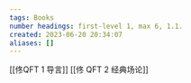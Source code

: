 ```yaml
---
tags: Books
number headings: first-level 1, max 6, 1.1.
created: 2023-06-20 20:34:07
aliases: []
---
```

[[佟QFT 1 导言]]
[[佟 QFT 2 经典场论]]